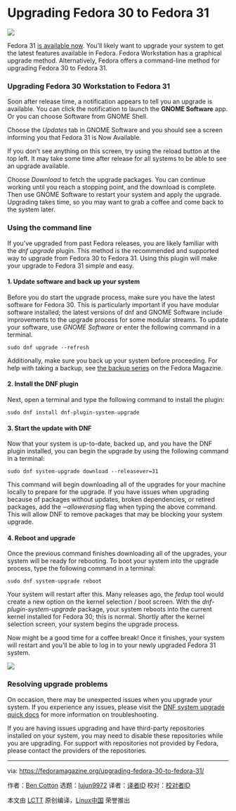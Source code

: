 [#]: collector: (lujun9972)
[#]: translator: ( )
[#]: reviewer: ( )
[#]: publisher: ( )
[#]: url: ( )
[#]: subject: (Upgrading Fedora 30 to Fedora 31)
[#]: via: (https://fedoramagazine.org/upgrading-fedora-30-to-fedora-31/)
[#]: author: (Ben Cotton https://fedoramagazine.org/author/bcotton/)

Upgrading Fedora 30 to Fedora 31
======

![][1]

Fedora 31 [is available now][2]. You’ll likely want to upgrade your system to get the latest features available in Fedora. Fedora Workstation has a graphical upgrade method. Alternatively, Fedora offers a command-line method for upgrading Fedora 30 to Fedora 31.

### Upgrading Fedora 30 Workstation to Fedora 31

Soon after release time, a notification appears to tell you an upgrade is available. You can click the notification to launch the **GNOME Software** app. Or you can choose Software from GNOME Shell.

Choose the _Updates_ tab in GNOME Software and you should see a screen informing you that Fedora 31 is Now Available.

If you don’t see anything on this screen, try using the reload button at the top left. It may take some time after release for all systems to be able to see an upgrade available.

Choose _Download_ to fetch the upgrade packages. You can continue working until you reach a stopping point, and the download is complete. Then use GNOME Software to restart your system and apply the upgrade. Upgrading takes time, so you may want to grab a coffee and come back to the system later.

### Using the command line

If you’ve upgraded from past Fedora releases, you are likely familiar with the _dnf upgrade_ plugin. This method is the recommended and supported way to upgrade from Fedora 30 to Fedora 31. Using this plugin will make your upgrade to Fedora 31 simple and easy.

#### 1\. Update software and back up your system

Before you do start the upgrade process, make sure you have the latest software for Fedora 30. This is particularly important if you have modular software installed; the latest versions of dnf and GNOME Software include improvements to the upgrade process for some modular streams. To update your software, use _GNOME Software_ or enter the following command in a terminal.

```
sudo dnf upgrade --refresh
```

Additionally, make sure you back up your system before proceeding. For help with taking a backup, see [the backup series][3] on the Fedora Magazine.

#### 2\. Install the DNF plugin

Next, open a terminal and type the following command to install the plugin:

```
sudo dnf install dnf-plugin-system-upgrade
```

#### 3\. Start the update with DNF

Now that your system is up-to-date, backed up, and you have the DNF plugin installed, you can begin the upgrade by using the following command in a terminal:

```
sudo dnf system-upgrade download --releasever=31
```

This command will begin downloading all of the upgrades for your machine locally to prepare for the upgrade. If you have issues when upgrading because of packages without updates, broken dependencies, or retired packages, add the _‐‐allowerasing_ flag when typing the above command. This will allow DNF to remove packages that may be blocking your system upgrade.

#### 4\. Reboot and upgrade

Once the previous command finishes downloading all of the upgrades, your system will be ready for rebooting. To boot your system into the upgrade process, type the following command in a terminal:

```
sudo dnf system-upgrade reboot
```

Your system will restart after this. Many releases ago, the _fedup_ tool would create a new option on the kernel selection / boot screen. With the _dnf-plugin-system-upgrade_ package, your system reboots into the current kernel installed for Fedora 30; this is normal. Shortly after the kernel selection screen, your system begins the upgrade process.

Now might be a good time for a coffee break! Once it finishes, your system will restart and you’ll be able to log in to your newly upgraded Fedora 31 system.

![][4]

### Resolving upgrade problems

On occasion, there may be unexpected issues when you upgrade your system. If you experience any issues, please visit the [DNF system upgrade quick docs][5] for more information on troubleshooting.

If you are having issues upgrading and have third-party repositories installed on your system, you may need to disable these repositories while you are upgrading. For support with repositories not provided by Fedora, please contact the providers of the repositories.

--------------------------------------------------------------------------------

via: https://fedoramagazine.org/upgrading-fedora-30-to-fedora-31/

作者：[Ben Cotton][a]
选题：[lujun9972][b]
译者：[译者ID](https://github.com/译者ID)
校对：[校对者ID](https://github.com/校对者ID)

本文由 [LCTT](https://github.com/LCTT/TranslateProject) 原创编译，[Linux中国](https://linux.cn/) 荣誉推出

[a]: https://fedoramagazine.org/author/bcotton/
[b]: https://github.com/lujun9972
[1]: https://fedoramagazine.org/wp-content/uploads/2019/10/f30-f31-816x345.jpg
[2]: https://fedoramagazine.org/announcing-fedora-31/
[3]: https://fedoramagazine.org/taking-smart-backups-duplicity/
[4]: https://cdn.fedoramagazine.org/wp-content/uploads/2016/06/Screenshot_f23-ws-upgrade-test_2016-06-10_110906-1024x768.png
[5]: https://docs.fedoraproject.org/en-US/quick-docs/dnf-system-upgrade/#Resolving_post-upgrade_issues
